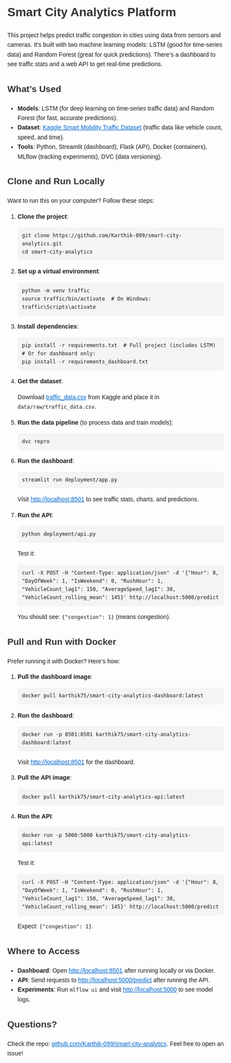 <html>
<head>
  <title>Smart City Analytics Platform</title>
  <style>
    body { font-family: Arial, sans-serif; line-height: 1.6; margin: 20px; }
    h1, h2, h3 { color: #333; }
    pre { background: #f4f4f4; padding: 10px; border-radius: 5px; }
    code { font-family: monospace; }
    a { color: #0066cc; }
  </style>
</head>
<body>
  <h1>Smart City Analytics Platform</h1>
  <p>This project helps predict traffic congestion in cities using data from sensors and cameras. It’s built with two machine learning models: LSTM (good for time-series data) and Random Forest (great for quick predictions). There’s a dashboard to see traffic stats and a web API to get real-time predictions.</p>

  <h2>What’s Used</h2>
  <ul>
    <li><b>Models</b>: LSTM (for deep learning on time-series traffic data) and Random Forest (for fast, accurate predictions).</li>
    <li><b>Dataset</b>: <a href="https://www.kaggle.com/datasets/ziya07/smart-mobility-traffic-dataset">Kaggle Smart Mobility Traffic Dataset</a> (traffic data like vehicle count, speed, and time).</li>
    <li><b>Tools</b>: Python, Streamlit (dashboard), Flask (API), Docker (containers), MLflow (tracking experiments), DVC (data versioning).</li>
  </ul>

  <h2>Clone and Run Locally</h2>
  <p>Want to run this on your computer? Follow these steps:</p>
  <ol>
    <li><b>Clone the project</b>:
      <pre><code>git clone https://github.com/Karthik-099/smart-city-analytics.git
cd smart-city-analytics</code></pre>
    </li>
    <li><b>Set up a virtual environment</b>:
      <pre><code>python -m venv traffic
source traffic/bin/activate  # On Windows: traffic\Scripts\activate</code></pre>
    </li>
    <li><b>Install dependencies</b>:
      <pre><code>pip install -r requirements.txt  # Full project (includes LSTM)
# Or for dashboard only:
pip install -r requirements_dashboard.txt</code></pre>
    </li>
    <li><b>Get the dataset</b>:
      <p>Download <a href="https://www.kaggle.com/datasets/ziya07/smart-mobility-traffic-dataset">traffic_data.csv</a> from Kaggle and place it in <code>data/raw/traffic_data.csv</code>.</p>
    </li>
    <li><b>Run the data pipeline</b> (to process data and train models):
      <pre><code>dvc repro</code></pre>
    </li>
    <li><b>Run the dashboard</b>:
      <pre><code>streamlit run deployment/app.py</code></pre>
      <p>Visit <a href="http://localhost:8501">http://localhost:8501</a> to see traffic stats, charts, and predictions.</p>
    </li>
    <li><b>Run the API</b>:
      <pre><code>python deployment/api.py</code></pre>
      <p>Test it:
      <pre><code>curl -X POST -H "Content-Type: application/json" -d '{"Hour": 8, "DayOfWeek": 1, "IsWeekend": 0, "RushHour": 1, "VehicleCount_lag1": 150, "AverageSpeed_lag1": 30, "VehicleCount_rolling_mean": 145}' http://localhost:5000/predict</code></pre>
      <p>You should see: <code>{"congestion": 1}</code> (means congestion).</p>
    </li>
  </ol>

  <h2>Pull and Run with Docker</h2>
  <p>Prefer running it with Docker? Here’s how:</p>
  <ol>
    <li><b>Pull the dashboard image</b>:
      <pre><code>docker pull karthik75/smart-city-analytics-dashboard:latest</code></pre>
    </li>
    <li><b>Run the dashboard</b>:
      <pre><code>docker run -p 8501:8501 karthik75/smart-city-analytics-dashboard:latest</code></pre>
      <p>Visit <a href="http://localhost:8501">http://localhost:8501</a> for the dashboard.</p>
    </li>
    <li><b>Pull the API image</b>:
      <pre><code>docker pull karthik75/smart-city-analytics-api:latest</code></pre>
    </li>
    <li><b>Run the API</b>:
      <pre><code>docker run -p 5000:5000 karthik75/smart-city-analytics-api:latest</code></pre>
      <p>Test it:
      <pre><code>curl -X POST -H "Content-Type: application/json" -d '{"Hour": 8, "DayOfWeek": 1, "IsWeekend": 0, "RushHour": 1, "VehicleCount_lag1": 150, "AverageSpeed_lag1": 30, "VehicleCount_rolling_mean": 145}' http://localhost:5000/predict</code></pre>
      <p>Expect: <code>{"congestion": 1}</code>.</p>
    </li>
  </ol>

  <h2>Where to Access</h2>
  <ul>
    <li><b>Dashboard</b>: Open <a href="http://localhost:8501">http://localhost:8501</a> after running locally or via Docker.</li>
    <li><b>API</b>: Send requests to <a href="http://localhost:5000/predict">http://localhost:5000/predict</a> after running the API.</li>
    <li><b>Experiments</b>: Run <code>mlflow ui</code> and visit <a href="http://localhost:5000">http://localhost:5000</a> to see model logs.</li>
  </ul>

  <h2>Questions?</h2>
  <p>Check the repo: <a href="https://github.com/Karthik-099/smart-city-analytics">github.com/Karthik-099/smart-city-analytics</a>. Feel free to open an issue!</p>
</body>
</html>
